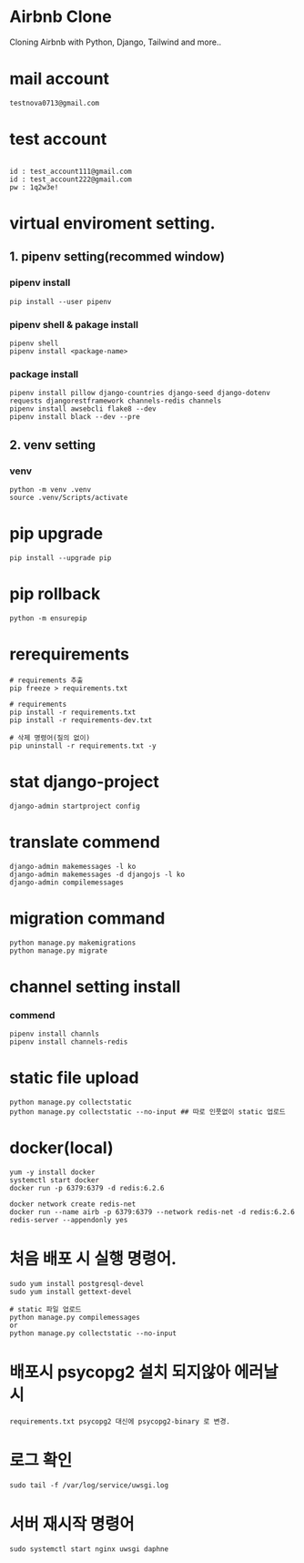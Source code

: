# Airbnb Clone
Cloning Airbnb with Python, Django, Tailwind and more..


# mail account
```
testnova0713@gmail.com
```

# test account
```

id : test_account111@gmail.com
id : test_account222@gmail.com
pw : 1q2w3e!
```


# virtual enviroment setting.

## 1. pipenv setting(recommed window)

### pipenv install
```
pip install --user pipenv
```

### pipenv shell & pakage install
```
pipenv shell
pipenv install <package-name>
```


### package install
```
pipenv install pillow django-countries django-seed django-dotenv requests djangorestframework channels-redis channels
pipenv install awsebcli flake8 --dev
pipenv install black --dev --pre
```
  

  
## 2. venv setting
### venv 
```
python -m venv .venv
source .venv/Scripts/activate
```
  

# pip upgrade
```
pip install --upgrade pip
```
  

# pip rollback
```
python -m ensurepip
```
  

# rerequirements 
```
# requirements 추출
pip freeze > requirements.txt

# requirements 
pip install -r requirements.txt
pip install -r requirements-dev.txt

# 삭제 명령어(질의 없이)
pip uninstall -r requirements.txt -y
```

# stat django-project
```
django-admin startproject config
```

# translate commend
```
django-admin makemessages -l ko
django-admin makemessages -d djangojs -l ko
django-admin compilemessages
```

# migration command
```
python manage.py makemigrations
python manage.py migrate
```

# channel setting install
### commend
```
pipenv install channls
pipenv install channels-redis
```

# static file upload
```
python manage.py collectstatic
python manage.py collectstatic --no-input ## 따로 인풋없이 static 업로드
```

# docker(local)
```
yum -y install docker 
systemctl start docker
docker run -p 6379:6379 -d redis:6.2.6

docker network create redis-net
docker run --name airb -p 6379:6379 --network redis-net -d redis:6.2.6 redis-server --appendonly yes
```


# 처음 배포 시 실행 명령어.
```
sudo yum install postgresql-devel
sudo yum install gettext-devel

# static 파일 업로드
python manage.py compilemessages
or 
python manage.py collectstatic --no-input
```

# 배포시 psycopg2 설치 되지않아 에러날 시
```
requirements.txt psycopg2 대신에 psycopg2-binary 로 변경.
```

# 로그 확인
```
sudo tail -f /var/log/service/uwsgi.log
```

# 서버 재시작 명령어
```
sudo systemctl start nginx uwsgi daphne 
```

